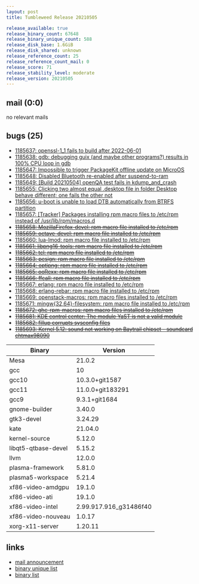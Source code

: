 ```yaml
---
layout: post
title: Tumbleweed Release 20210505

release_available: true
release_binary_count: 67648
release_binary_unique_count: 588
release_disk_base: 1.6GiB
release_disk_shared: unknown
release_reference_count: 25
release_reference_count_mail: 0
release_score: 71
release_stability_level: moderate
release_version: 20210505
---
```


## mail (0:0)

no relevant mails

## bugs (25)

<!--more-->

- [1185637: openssl-1_1 fails to build after 2022-06-01](https://bugzilla.opensuse.org/show_bug.cgi?id=1185637)
- [1185638: gdb: debugging guix (and maybe other programs?) results in 100% CPU loop in gdb](https://bugzilla.opensuse.org/show_bug.cgi?id=1185638)
- [1185647: Impossible to trigger PackageKit offline update on MicroOS](https://bugzilla.opensuse.org/show_bug.cgi?id=1185647)
- [1185648: Disabled Bluetooth re-enabled after suspend-to-ram](https://bugzilla.opensuse.org/show_bug.cgi?id=1185648)
- [1185649: \[Build 20210504\] openQA test fails in kdump_and_crash](https://bugzilla.opensuse.org/show_bug.cgi?id=1185649)
- [1185655: Clicking two almost equal .desktop file in folder Desktop behave different; one fails the other not](https://bugzilla.opensuse.org/show_bug.cgi?id=1185655)
- [1185656: u-boot is unable to load DTB automatically from BTRFS partition](https://bugzilla.opensuse.org/show_bug.cgi?id=1185656)
- [1185657: \[Tracker\] Packages installing rpm macro files to /etc/rpm instead of /usr/lib/rpm/macros.d](https://bugzilla.opensuse.org/show_bug.cgi?id=1185657)
- ~~[1185658: MozillaFirefox-devel: rpm macro file installed to /etc/rpm](https://bugzilla.opensuse.org/show_bug.cgi?id=1185658)~~
- ~~[1185659: octave-devel:  rpm macro file installed to /etc/rpm](https://bugzilla.opensuse.org/show_bug.cgi?id=1185659)~~
- [1185660: lua-lmod: rpm macro file installed to /etc/rpm](https://bugzilla.opensuse.org/show_bug.cgi?id=1185660)
- ~~[1185661: libpng16-tools: rpm macro file installed to /etc/rpm](https://bugzilla.opensuse.org/show_bug.cgi?id=1185661)~~
- ~~[1185662: tcl: rpm macro file installed to /etc/rpm](https://bugzilla.opensuse.org/show_bug.cgi?id=1185662)~~
- ~~[1185663: pesign: rpm macro file installed to /etc/rpm](https://bugzilla.opensuse.org/show_bug.cgi?id=1185663)~~
- ~~[1185664: optipng: rpm macro file installed to /etc/rpm](https://bugzilla.opensuse.org/show_bug.cgi?id=1185664)~~
- ~~[1185665: ooRexx: rpm macro file installed to /etc/rpm](https://bugzilla.opensuse.org/show_bug.cgi?id=1185665)~~
- ~~[1185666: ffcall: rpm macro file installed to /etc/rpm](https://bugzilla.opensuse.org/show_bug.cgi?id=1185666)~~
- [1185667: erlang: rpm macro file installed to /etc/rpm](https://bugzilla.opensuse.org/show_bug.cgi?id=1185667)
- [1185668: erlang-rebar: rpm macro file installed to /etc/rpm](https://bugzilla.opensuse.org/show_bug.cgi?id=1185668)
- [1185669: openstack-macros: rpm macro files installed to /etc/rpm](https://bugzilla.opensuse.org/show_bug.cgi?id=1185669)
- [1185671: mingw{32,64}-filesystem: rpm macro file installed to /etc/rpm](https://bugzilla.opensuse.org/show_bug.cgi?id=1185671)
- ~~[1185672: ghc-rpm-macros: rpm macro files installed to /etc/rpm](https://bugzilla.opensuse.org/show_bug.cgi?id=1185672)~~
- ~~[1185681: KDE control center: The module YaST is not a valid module](https://bugzilla.opensuse.org/show_bug.cgi?id=1185681)~~
- ~~[1185682: fillup corrupts sysconfig files](https://bugzilla.opensuse.org/show_bug.cgi?id=1185682)~~
- ~~[1185693: Kernel 5.12: sound not working on Baytrail chipset - soundcard chtmax98090](https://bugzilla.opensuse.org/show_bug.cgi?id=1185693)~~

Binary | Version
--- | ---
Mesa | 21.0.2
gcc | 10
gcc10 | 10.3.0+git1587
gcc11 | 11.0.0+git183291
gcc9 | 9.3.1+git1684
gnome-builder | 3.40.0
gtk3-devel | 3.24.29
kate | 21.04.0
kernel-source | 5.12.0
libqt5-qtbase-devel | 5.15.2
llvm | 12.0.0
plasma-framework | 5.81.0
plasma5-workspace | 5.21.4
xf86-video-amdgpu | 19.1.0
xf86-video-ati | 19.1.0
xf86-video-intel | 2.99.917.916_g31486f40
xf86-video-nouveau | 1.0.17
xorg-x11-server | 1.20.11

## links

- [mail announcement](https://github.com/boombatower/tumbleweed-review/issues/10)
- [binary unique list](http://download.opensuse.org/history/20210505/rpm.unique.list)
- [binary list](http://download.opensuse.org/history/20210505/rpm.list)
